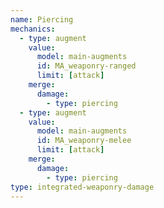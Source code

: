 ```yaml
---
name: Piercing
mechanics:
  - type: augment
    value:
      model: main-augments
      id: MA_weaponry-ranged
      limit: [attack]
    merge:
      damage:
        - type: piercing
  - type: augment
    value:
      model: main-augments
      id: MA_weaponry-melee
      limit: [attack]
    merge:
      damage:
        - type: piercing
type: integrated-weaponry-damage
---
```

